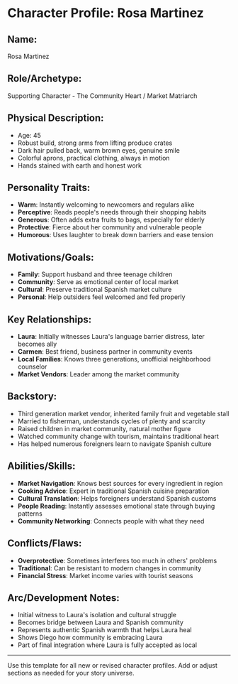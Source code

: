 # Character Profile: Rosa Martinez

## Name:
Rosa Martinez

## Role/Archetype:
Supporting Character - The Community Heart / Market Matriarch

## Physical Description:
- Age: 45
- Robust build, strong arms from lifting produce crates
- Dark hair pulled back, warm brown eyes, genuine smile
- Colorful aprons, practical clothing, always in motion
- Hands stained with earth and honest work

## Personality Traits:
- **Warm**: Instantly welcoming to newcomers and regulars alike
- **Perceptive**: Reads people's needs through their shopping habits
- **Generous**: Often adds extra fruits to bags, especially for elderly
- **Protective**: Fierce about her community and vulnerable people
- **Humorous**: Uses laughter to break down barriers and ease tension

## Motivations/Goals:
- **Family**: Support husband and three teenage children
- **Community**: Serve as emotional center of local market
- **Cultural**: Preserve traditional Spanish market culture
- **Personal**: Help outsiders feel welcomed and fed properly

## Key Relationships:
- **Laura**: Initially witnesses Laura's language barrier distress, later becomes ally
- **Carmen**: Best friend, business partner in community events
- **Local Families**: Knows three generations, unofficial neighborhood counselor
- **Market Vendors**: Leader among the market community

## Backstory:
- Third generation market vendor, inherited family fruit and vegetable stall
- Married to fisherman, understands cycles of plenty and scarcity
- Raised children in market community, natural mother figure
- Watched community change with tourism, maintains traditional heart
- Has helped numerous foreigners learn to navigate Spanish culture

## Abilities/Skills:
- **Market Navigation**: Knows best sources for every ingredient in region
- **Cooking Advice**: Expert in traditional Spanish cuisine preparation
- **Cultural Translation**: Helps foreigners understand Spanish customs
- **People Reading**: Instantly assesses emotional state through buying patterns
- **Community Networking**: Connects people with what they need

## Conflicts/Flaws:
- **Overprotective**: Sometimes interferes too much in others' problems
- **Traditional**: Can be resistant to modern changes in community
- **Financial Stress**: Market income varies with tourist seasons

## Arc/Development Notes:
- Initial witness to Laura's isolation and cultural struggle
- Becomes bridge between Laura and Spanish community
- Represents authentic Spanish warmth that helps Laura heal
- Shows Diego how community is embracing Laura
- Part of final integration where Laura is fully accepted as local

---
Use this template for all new or revised character profiles. Add or adjust sections as needed for your story universe.
